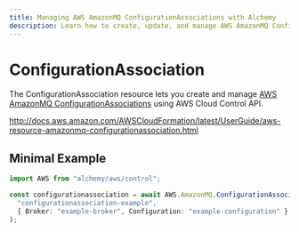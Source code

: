 ```yaml
---
title: Managing AWS AmazonMQ ConfigurationAssociations with Alchemy
description: Learn how to create, update, and manage AWS AmazonMQ ConfigurationAssociations using Alchemy Cloud Control.
---
```


# ConfigurationAssociation

The ConfigurationAssociation resource lets you create and manage [AWS AmazonMQ ConfigurationAssociations](https://docs.aws.amazon.com/amazonmq/latest/userguide/) using AWS Cloud Control API.

http://docs.aws.amazon.com/AWSCloudFormation/latest/UserGuide/aws-resource-amazonmq-configurationassociation.html

## Minimal Example

```ts
import AWS from "alchemy/aws/control";

const configurationassociation = await AWS.AmazonMQ.ConfigurationAssociation(
  "configurationassociation-example",
  { Broker: "example-broker", Configuration: "example-configuration" }
);
```

